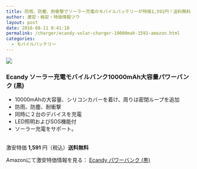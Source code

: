```yaml
---
title: 防雨、防塵、耐衝撃でソーラー充電のモバイルバッテリーが特価1,591円！送料無料！
author: 激安・格安・特価情報ツウ
layout: post
date: 2016-08-11 0:41:10
permalink: /charger/ecandy-solar-charger-10000mah-1591-amazon.html
categories:
  - モバイルバッテリー
---
```


<div class="img-bg2 img_L">
<a href="https://www.amazon.co.jp/gp/product/B01CNQ47Q6/ref=as_li_qf_sp_asin_il?ie=UTF8&camp=247&creative=1211&creativeASIN=B01CNQ47Q6&linkCode=as2&tag=tokkajohotsu-22" target="_blank"><img border="0" src="http://ws-fe.amazon-adsystem.com/widgets/q?_encoding=UTF8&ASIN=B01CNQ47Q6&Format=_SL160_&ID=AsinImage&MarketPlace=JP&ServiceVersion=20070822&WS=1&tag=tokkajohotsu-22" ></a><img src="http://ir-jp.amazon-adsystem.com/e/ir?t=tokkajohotsu-22&l=as2&o=9&a=B01CNQ47Q6" width="1" height="1" border="0" alt="" style="border:none !important; margin:0px !important;" />
</div>

### Ecandy ソーラー充電モバイルバンク10000mAh大容量パワーバンク (黒)
<!--more-->

* 10000mAhの大容量、シリコンカバーを着け、周りは密閉ループを追加
* 防雨、防塵、耐衝撃
* 同時に２台のデバイスを充電
* LED照明およびSOS機能付
* ソーラー充電をサポート。

<br clear="all" />激安特価 <span class="tokka-price"><strong>1,591</strong></span> 円（税込）**送料無料**

Amazonにて激安特価情報を見る： <span class="fs150p"><a href="https://www.amazon.co.jp/gp/product/B01CNQ47Q6/ref=as_li_qf_sp_asin_il?ie=UTF8&camp=247&creative=1211&creativeASIN=B01CNQ47Q6&linkCode=as2&tag=tokkajohotsu-22" target="_blank">Ecandy パワーバンク (黒)</a></span>
